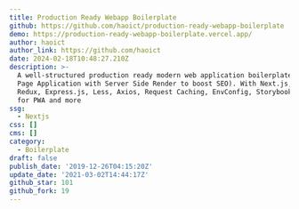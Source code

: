 ```yaml
---
title: Production Ready Webapp Boilerplate
github: https://github.com/haoict/production-ready-webapp-boilerplate
demo: https://production-ready-webapp-boilerplate.vercel.app/
author: haoict
author_link: https://github.com/haoict
date: 2024-02-18T10:48:27.210Z
description: >-
  A well-structured production ready modern web application boilerplate (Single
  Page Application with Server Side Render to boost SEO). With Next.js, React,
  Redux, Express.js, Less, Axios, Request Caching, EnvConfig, Storybook, Workbox
  for PWA and more
ssg:
  - Nextjs
css: []
cms: []
category:
  - Boilerplate
draft: false
publish_date: '2019-12-26T04:15:20Z'
update_date: '2021-03-02T14:44:17Z'
github_star: 101
github_fork: 19
---
```

